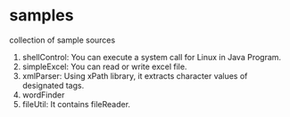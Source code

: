 # samples
collection of sample sources
1. shellControl: You can execute a system call for Linux in Java Program.
2. simpleExcel: You can read or write excel file.
3. xmlParser: Using xPath library, it extracts character values of designated tags.
4. wordFinder
5. fileUtil: It contains fileReader.